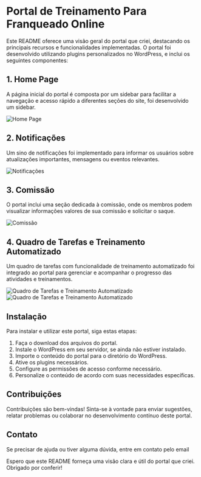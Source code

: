 # Portal de Treinamento Para Franqueado Online

Este README oferece uma visão geral do portal que criei, destacando os principais recursos e funcionalidades implementadas. O portal foi desenvolvido utilizando plugins personalizados no WordPress, e inclui os seguintes componentes:

## 1. Home Page

A página inicial do portal é composta por um sidebar para facilitar a navegação e acesso rápido a diferentes seções do site, foi desenvolvido um sidebar. 

![Home Page](https://inovetime.com.br/wp-content/uploads/screencapture-inovetime-br-2024-03-21-16_03_18.png)

## 2. Notificações

Um sino de notificações foi implementado para informar os usuários sobre atualizações importantes, mensagens ou eventos relevantes.

![Notificações](https://inovetime.com.br/wp-content/uploads/Captura-de-tela-2024-03-21-160713-jpg.webp)

## 3. Comissão

O portal inclui uma seção dedicada à comissão, onde os membros podem visualizar informações valores de sua comissão e solicitar o saque. 

![Comissão](https://inovetime.com.br/wp-content/uploads/screencapture-inovetime-br-comissao-2024-03-21-16_12_07.png)

## 4. Quadro de Tarefas e Treinamento Automatizado

Um quadro de tarefas com funcionalidade de treinamento automatizado foi integrado ao portal para gerenciar e acompanhar o progresso das atividades e treinamentos.

![Quadro de Tarefas e Treinamento Automatizado](https://inovetime.com.br/wp-content/uploads/Captura-de-tela-2024-03-21-161609-jpg.webp) 
![Quadro de Tarefas e Treinamento Automatizado](https://inovetime.com.br/wp-content/uploads/Captura-de-tela-2024-03-21-161839-jpg.webp)

## Instalação

Para instalar e utilizar este portal, siga estas etapas:

1. Faça o download dos arquivos do portal.
2. Instale o WordPress em seu servidor, se ainda não estiver instalado.
3. Importe o conteúdo do portal para o diretório do WordPress.
4. Ative os plugins necessários.
5. Configure as permissões de acesso conforme necessário.
6. Personalize o conteúdo de acordo com suas necessidades específicas.

## Contribuições

Contribuições são bem-vindas! Sinta-se à vontade para enviar sugestões, relatar problemas ou colaborar no desenvolvimento contínuo deste portal.

## Contato

Se precisar de ajuda ou tiver alguma dúvida, entre em contato pelo email 

Espero que este README forneça uma visão clara e útil do portal que criei. Obrigado por conferir!
